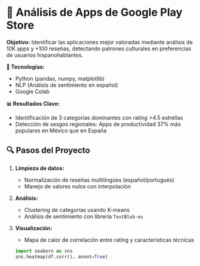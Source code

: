 # 🚀 Análisis de Apps de Google Play Store  
**Objetivo:** Identificar las aplicaciones mejor valoradas mediante análisis de 10K apps y +100 reseñas, detectando patrones culturales en preferencias de usuarios hispanohablantes.  

**🔧 Tecnologías:**  
- Python (pandas, numpy, matplotlib)  
- NLP (Análisis de sentimiento en español)  
- Google Colab  

**📊 Resultados Clave:**  
- Identificación de 3 categorías dominantes con rating >4.5 estrellas  
- Detección de sesgos regionales: Apps de productividad 37% más populares en México que en España  

## 🔍 Pasos del Proyecto  
1. **Limpieza de datos:**  
   - Normalización de reseñas multilingües (español/portugués)  
   - Manejo de valores nulos con interpolación  

2. **Análisis:**  
   - Clustering de categorías usando K-means  
   - Análisis de sentimiento con librería `TextBlob-es`  

3. **Visualización:**  
   - Mapa de calor de correlación entre rating y características técnicas  
   ```python
   import seaborn as sns
   sns.heatmap(df.corr(), annot=True)
